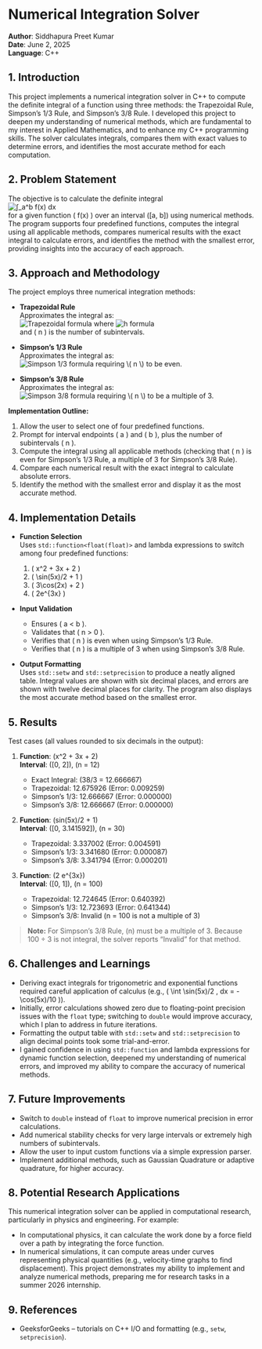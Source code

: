 # Numerical Integration Solver

**Author**: Siddhapura Preet Kumar  
**Date**: June 2, 2025  
**Language**: C++

## 1. Introduction
This project implements a numerical integration solver in C++ to compute the definite integral of a function using three methods: the Trapezoidal Rule, Simpson’s 1/3 Rule, and Simpson’s 3/8 Rule. I developed this project to deepen my understanding of numerical methods, which are fundamental to my interest in Applied Mathematics, and to enhance my C++ programming skills. The solver calculates integrals, compares them with exact values to determine errors, and identifies the most accurate method for each computation.

## 2. Problem Statement
The objective is to calculate the definite integral  
![∫_a^b f(x) dx](https://latex.codecogs.com/png.image?\dpi{120}\int_a^b%20f(x)\,dx)  
for a given function \( f(x) \) over an interval \([a, b]\) using numerical methods. The program supports four predefined functions, computes the integral using all applicable methods, compares numerical results with the exact integral to calculate errors, and identifies the method with the smallest error, providing insights into the accuracy of each approach.

## 3. Approach and Methodology
The project employs three numerical integration methods:

- **Trapezoidal Rule**  
  Approximates the integral as:  
  ![Trapezoidal formula](https://latex.codecogs.com/png.image?\dpi{120}\int_a^b%20f(x)\,dx\approx\frac{h}{2}\bigl(f(a)+2\sum_{i=1}^{n-1}f(x_i)+f(b)\bigr))  
  where  
  ![h formula](https://latex.codecogs.com/png.image?\dpi{100}h=\frac{b-a}{n})  
  and \( n \) is the number of subintervals.

- **Simpson’s 1/3 Rule**  
  Approximates the integral as:  
  ![Simpson 1/3 formula](https://latex.codecogs.com/png.image?\dpi{120}\int_a^b%20f(x)\,dx\approx\frac{h}{3}\Bigl(f(a)+4\sum_{\substack{i=1\\i\,\text{odd}}}^{n-1}f(x_i)+2\sum_{\substack{i=2\\i\,\text{even}}}^{n-2}f(x_i)+f(b)\Bigr))  
  requiring \( n \) to be even.

- **Simpson’s 3/8 Rule**  
  Approximates the integral as:  
  ![Simpson 3/8 formula](https://latex.codecogs.com/png.image?\dpi{120}\int_a^b%20f(x)\,dx\approx\frac{3h}{8}\Bigl(f(a)+3\sum_{\substack{i=1\\i\equiv1\pmod3}}^{n-2}f(x_i)+3\sum_{\substack{i=2\\i\equiv2\pmod3}}^{n-1}f(x_i)+2\sum_{\substack{i=3\\i\equiv0\pmod3}}^{n-3}f(x_i)+f(b)\Bigr))  
  requiring \( n \) to be a multiple of 3.

**Implementation Outline:**  
1. Allow the user to select one of four predefined functions.  
2. Prompt for interval endpoints \( a \) and \( b \), plus the number of subintervals \( n \).  
3. Compute the integral using all applicable methods (checking that \( n \) is even for Simpson’s 1/3 Rule, a multiple of 3 for Simpson’s 3/8 Rule).  
4. Compare each numerical result with the exact integral to calculate absolute errors.  
5. Identify the method with the smallest error and display it as the most accurate method.

## 4. Implementation Details
- **Function Selection**  
  Uses `std::function<float(float)>` and lambda expressions to switch among four predefined functions:  
  1. \( x^2 + 3x + 2 \)  
  2. \( \sin(5x)/2 + 1 \)  
  3. \( 3\cos(2x) + 2 \)  
  4. \( 2e^{3x} \)

- **Input Validation**  
  - Ensures \( a < b \).  
  - Validates that \( n > 0 \).  
  - Verifies that \( n \) is even when using Simpson’s 1/3 Rule.  
  - Verifies that \( n \) is a multiple of 3 when using Simpson’s 3/8 Rule.

- **Output Formatting**  
  Uses `std::setw` and `std::setprecision` to produce a neatly aligned table. Integral values are shown with six decimal places, and errors are shown with twelve decimal places for clarity. The program also displays the most accurate method based on the smallest error.

## 5. Results
Test cases (all values rounded to six decimals in the output):

1. **Function**: \(x^2 + 3x + 2\)  
   **Interval**: \([0, 2]\), \(n = 12\)  
   - Exact Integral: \(38/3 = 12.666667\)  
   - Trapezoidal: 12.675926  (Error: 0.009259)  
   - Simpson’s 1/3: 12.666667  (Error: 0.000000)  
   - Simpson’s 3/8:  12.666667  (Error: 0.000000)

2. **Function**: \(sin(5x)/2 + 1\)  
   **Interval**: \([0, 3.141592]\), \(n = 30\)  
   - Trapezoidal: 3.337002  (Error: 0.004591)  
   - Simpson’s 1/3: 3.341680  (Error: 0.000087)  
   - Simpson’s 3/8:  3.341794  (Error: 0.000201)

3. **Function**: \(2 e^{3x}\)  
   **Interval**: \([0, 1]\), \(n = 100\)  
   - Trapezoidal: 12.724645  (Error: 0.640392)  
   - Simpson’s 1/3: 12.723693  (Error: 0.641344)  
   - Simpson’s 3/8:  Invalid (n = 100 is not a multiple of 3)

> **Note:** For Simpson’s 3/8 Rule, \(n\) must be a multiple of 3. Because 100 ÷ 3 is not integral, the solver reports “Invalid” for that method.

## 6. Challenges and Learnings
- Deriving exact integrals for trigonometric and exponential functions required careful application of calculus (e.g., \( \int \sin(5x)/2 \, dx = -\cos(5x)/10 \)).
- Initially, error calculations showed zero due to floating-point precision issues with the `float` type; switching to `double` would improve accuracy, which I plan to address in future iterations.
- Formatting the output table with `std::setw` and `std::setprecision` to align decimal points took some trial-and-error.
- I gained confidence in using `std::function` and lambda expressions for dynamic function selection, deepened my understanding of numerical errors, and improved my ability to compare the accuracy of numerical methods.

## 7. Future Improvements
- Switch to `double` instead of `float` to improve numerical precision in error calculations.
- Add numerical stability checks for very large intervals or extremely high numbers of subintervals.
- Allow the user to input custom functions via a simple expression parser.
- Implement additional methods, such as Gaussian Quadrature or adaptive quadrature, for higher accuracy.

## 8. Potential Research Applications
This numerical integration solver can be applied in computational research, particularly in physics and engineering. For example:
- In computational physics, it can calculate the work done by a force field over a path by integrating the force function.
- In numerical simulations, it can compute areas under curves representing physical quantities (e.g., velocity-time graphs to find displacement).
This project demonstrates my ability to implement and analyze numerical methods, preparing me for research tasks in a summer 2026 internship.

## 9. References
- GeeksforGeeks – tutorials on C++ I/O and formatting (e.g., `setw`, `setprecision`).